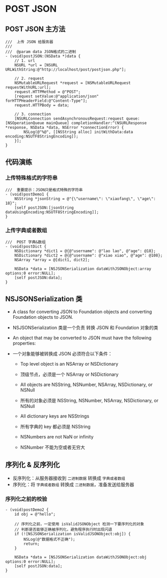 # POST JSON

## POST JSON 主方法

```objc
///  上传 JSON 给服务器
///
///  @param data JSON格式的二进制
- (void)postJSON:(NSData *)data {
    // 1. url
    NSURL *url = [NSURL URLWithString:@"http://localhost/post/postjson.php"];

    // 2. request
    NSMutableURLRequest *request = [NSMutableURLRequest requestWithURL:url];
    request.HTTPMethod = @"POST";
    [request setValue:@"application/json" forHTTPHeaderField:@"Content-Type"];
    request.HTTPBody = data;

    // 3. connection
    [NSURLConnection sendAsynchronousRequest:request queue:[NSOperationQueue mainQueue] completionHandler:^(NSURLResponse *response, NSData *data, NSError *connectionError) {
        NSLog(@"%@", [[NSString alloc] initWithData:data encoding:NSUTF8StringEncoding]);
    }];
}
```

## 代码演练

### 上传特殊格式的字符串

```objc
///  重要提示：JSON只是格式特殊的字符串
- (void)postDemo1 {
    NSString *jsonString = @"{\"username\": \"xiaofang\", \"age\": 18}";
    [self postJSON:[jsonString dataUsingEncoding:NSUTF8StringEncoding]];
}
```

### 上传字典或者数组

```objc
///  POST 字典&数组
- (void)postDict {
    NSDictionary *dict1 = @{@"username": @"lao lao", @"age": @18};
    NSDictionary *dict2 = @{@"username": @"xiao xiao", @"age": @108};
    NSArray *array = @[dict1, dict2];

    NSData *data = [NSJSONSerialization dataWithJSONObject:array options:0 error:NULL];
    [self postJSON:data];
}
```

## NSJSONSerialization 类

* A class for converting JSON to Foundation objects and converting Foundation objects to JSON.
* NSJSONSerialization 类是一个负责 转换 JSON 和 Foundation 对象的类

* An object that may be converted to JSON must have the following properties:
* 一个对象能够被转换成 JSON 必须符合以下条件：

    * Top level object is an NSArray or NSDictionary
    * 顶级节点，必须是一个 NSArray or NSDictionary

    * All objects are NSString, NSNumber, NSArray, NSDictionary, or NSNull
    * 所有的对象必须是 NSString, NSNumber, NSArray, NSDictionary, or NSNull

    * All dictionary keys are NSStrings
    * 所有字典的 key 都必须是 NSString

    * NSNumbers are not NaN or infinity
    * NSNumber 不能为空或者无穷大

## 序列化 & 反序列化

* 反序列化：从服务器接收到 `二进制数据` 转换成 `字典或者数组`
* 序列化：将 `字典或者数组` 转换成 `二进制数据`，准备发送给服务器

### 序列化之前的校验

```objc
- (void)postDemo2 {
    id obj = @"hello";

    // 序列化之前，一定使用 isValidJSONObject 检测一下要序列化的对象
    // 判断是否能够正确被序列化，避免程序执行时出现闪退
    if (![NSJSONSerialization isValidJSONObject:obj]) {
        NSLog(@"数据格式不正确");
        return;
    }

    NSData *data = [NSJSONSerialization dataWithJSONObject:obj options:0 error:NULL];
    [self postJSON:data];
}
```
